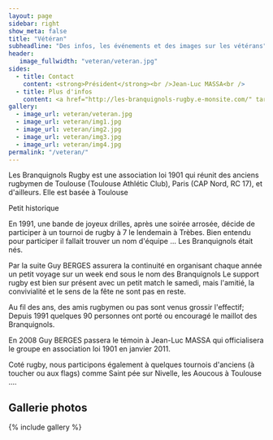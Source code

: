 ```yaml
---
layout: page
sidebar: right
show_meta: false
title: "Vétéran"
subheadline: "Des infos, les événements et des images sur les vétérans"
header:
   image_fullwidth: "veteran/veteran.jpg"
sides:
  - title: Contact
    content: <strong>Président</strong><br />Jean-Luc MASSA<br />
  - title: Plus d'infos
    content: <a href="http://les-branquignols-rugby.e-monsite.com/" target="_blank">Voir leur site</a>
gallery:
  - image_url: veteran/veteran.jpg
  - image_url: veteran/img1.jpg
  - image_url: veteran/img2.jpg
  - image_url: veteran/img3.jpg
  - image_url: veteran/img4.jpg
permalink: "/veteran/"
---
```

Les Branquignols Rugby est une association loi 1901 qui réunit des anciens rugbymen de Toulouse (Toulouse Athlétic Club), Paris (CAP Nord, RC 17), et d'ailleurs. Elle est basée à Toulouse

Petit historique

En 1991, une bande de joyeux drilles, après une soirée arrosée, décide de participer à un tournoi de rugby à 7 le lendemain à Trèbes. Bien entendu pour participer il fallait trouver un nom d'équipe ... Les Branquignols était nés.

Par la suite Guy BERGES assurera la continuité en organisant chaque année un petit voyage sur un week end sous le nom des Branquignols Le support rugby est bien sur présent avec un petit match le samedi, mais l'amitié, la convivialité et le sens de la fête ne sont pas en reste.

Au fil des ans, des amis rugbymen ou pas sont venus grossir l'effectif; Depuis 1991 quelques 90 personnes ont porté ou encouragé le maillot des Branquignols.

En 2008 Guy BERGES passera le témoin à Jean-Luc MASSA qui officialisera le groupe en association loi 1901 en janvier 2011.

Coté rugby, nous participons également à quelques tournois d'anciens (à toucher ou aux flags) comme Saint pée sur Nivelle, les Aoucous à Toulouse .... 

<h2>Gallerie photos</h2>

{% include gallery %}
